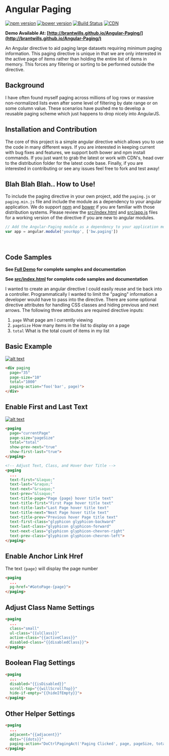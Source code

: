 # Angular Paging
[![npm version](https://img.shields.io/npm/v/angular-paging.svg)](https://www.npmjs.org/package/angular-paging)
[![bower version](https://img.shields.io/bower/v/angular-paging.svg)](https://www.npmjs.org/package/angular-paging)
[![Build Status](https://travis-ci.org/brantwills/Angular-Paging.svg)](https://travis-ci.org/brantwills/Angular-Paging)
[![CDN](https://img.shields.io/badge/cdn-rawgit-brightgreen.svg)](https://rawgit.com/brantwills/Angular-Paging/master/dist/paging.min.js) 


**Demo Available At: [http://brantwills.github.io/Angular-Paging/](http://brantwills.github.io/Angular-Paging/)**


An Angular directive to aid paging large datasets requiring minimum paging information.  This paging directive is unique in that we are only interested in the active page of items rather than holding the entire list of items in memory.  This forces any filtering or sorting to be performed outside the directive.

## Background
I have often found myself paging across millions of log rows or massive non-normalized lists even after 
some level of filtering by date range or on some column value.  These scenarios have pushed me to develop a reusable paging scheme which just happens to drop nicely into AngularJS.

## Installation and Contribution
The core of this project is a simple angular directive which allows you to use the code in many different ways.  If you are interested in keeping current with bug fixes and features, we support both bower and npm install commands.  If you just want to grab the latest or work with CDN's, head over to the distribution folder for the latest code base.  Finally, if you are interested in contributing or see any issues feel free to fork and test away!

## Blah Blah Blah.. How to Use!
To include the paging directive in your own project, add the `paging.js` or `paging.min.js` file and include the module as a dependency to your angular application.  We do support [npm](https://www.npmjs.org/package/angular-paging) and [bower](http://bower.io/) if you are familiar with those distribution systems.  Please review the [src/index.html](https://github.com/brantwills/Angular-Paging/blob/master/src/index.html) and [src/app.js](https://github.com/brantwills/Angular-Paging/blob/master/src/app.js) files for a working version of the directive if you are new to angular modules.
``` javascript
// Add the Angular-Paging module as a dependency to your application module:
var app = angular.module('yourApp', ['bw.paging'])
```

<br/>

## Code Samples
**See [Full Demo](http://brantwills.github.io/Angular-Paging/) for complete samples and documentation**

**See [src/index.html](https://github.com/brantwills/Angular-Paging/blob/master/src/index.html) for complete code samples and documentation**

I wanted to create an angular directive I could easily reuse and tie back into a controller.  Programmatically I wanted to limit the "paging" information a developer would have to pass into the directive.  There are some optional directive attributes for handling CSS classes and hiding previous and next arrows.  The following three attributes are required directive inputs:

1. `page` What page am I currently viewing
2. `pageSize` How many items in the list to display on a page
3. `total` What is the total count of items in my list

## Basic Example
[![alt text](https://raw.githubusercontent.com/brantwills/Angular-Paging/gh-pages/basicSample.png "Basic Sample")](http://brantwills.github.io/Angular-Paging/)
```html
<div paging
  page="35" 
  page-size="10" 
  total="1000"
  paging-action="foo('bar', page)">
</div> 
```

## Enable First and Last Text
[![alt text](https://raw.githubusercontent.com/brantwills/Angular-Paging/gh-pages/advancedSample.png "Basic Sample")](http://brantwills.github.io/Angular-Paging/)
```html
<paging
  page="currentPage" 
  page-size="pageSize" 
  total="total"
  show-prev-next="true"
  show-first-last="true">
</paging>  

<!-- Adjust Text, Class, and Hover Over Title -->
<paging
  ...
  text-first="&laquo;"
  text-last="&raquo;"
  text-next="&rsaquo;"
  text-prev="&lsaquo;"
  text-title-page="Page {page} hover title text"
  text-title-first="First Page hover title text"
  text-title-last="Last Page hover title text"
  text-title-next="Next Page hover title text"
  text-title-prev="Previous hover Page title text"  
  text-first-class="glyphicon glyphicon-backward"
  text-last-class="glyphicon glyphicon-forward" 
  text-next-class="glyphicon glyphicon-chevron-right"
  text-prev-class="glyphicon glyphicon-chevron-left">
</paging>  
```

## Enable Anchor Link Href
The text `{page}` will display the page number
```html
<paging
  ...
  pg-href="#GotoPage-{page}">
</paging>   
```

## Adjust Class Name Settings
```html
<paging
  ...
  class="small"
  ul-class="{{ulClass}}"
  active-class="{{activeClass}}"
  disabled-class="{{disabledClass}}">
</paging>   
```

## Boolean Flag Settings
```html
<paging
  ...
  disabled="{{isDisabled}}"
  scroll-top="{{willScrollTop}}" 
  hide-if-empty="{{hideIfEmpty}}">
</paging>   
```

## Other Helper Settings
```html
<paging
  ...
  adjacent="{{adjacent}}"
  dots="{{dots}}"
  paging-action="DoCtrlPagingAct('Paging Clicked', page, pageSize, total)">
</paging>   


